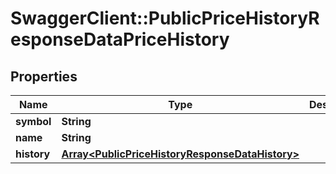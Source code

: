 # SwaggerClient::PublicPriceHistoryResponseDataPriceHistory

## Properties
Name | Type | Description | Notes
------------ | ------------- | ------------- | -------------
**symbol** | **String** |  | 
**name** | **String** |  | 
**history** | [**Array&lt;PublicPriceHistoryResponseDataHistory&gt;**](PublicPriceHistoryResponseDataHistory.md) |  | 


